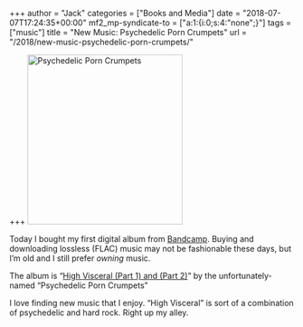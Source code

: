 +++
author = "Jack"
categories = ["Books and Media"]
date = "2018-07-07T17:24:35+00:00"
mf2_mp-syndicate-to = ["a:1:{i:0;s:4:\"none\";}"]
tags = ["music"]
title = "New Music: Psychedelic Porn Crumpets"
url = "/2018/new-music-psychedelic-porn-crumpets/"

+++
<img class="alignnone wp-image-1539 size-medium" src="/img/2018/07/2018-07-07_ppc-cover-274x300.png" alt="Psychedelic Porn Crumpets" width="274" height="300" srcset="/img/2018/07/2018-07-07_ppc-cover-274x300.png 274w, /img/2018/07/2018-07-07_ppc-cover-640x700.png 640w, /img/2018/07/2018-07-07_ppc-cover.png 724w" sizes="(max-width: 274px) 100vw, 274px" />

Today I bought my first digital album from [Bandcamp][1]. Buying and downloading lossless (FLAC) music may not be fashionable these days, but I&#8217;m old and I still prefer _owning_ music.

The album is &#8220;[High Visceral (Part 1) and (Part 2)][2]&#8221; by the unfortunately-named &#8220;Psychedelic Porn Crumpets&#8221;

I love finding new music that I enjoy. &#8220;High Visceral&#8221; is sort of a combination of psychedelic and hard rock. Right up my alley.

 [1]: https://bandcamp.com
 [2]: https://psychedelicporncrumpets.bandcamp.com/album/high-visceral-part-1-2